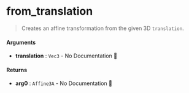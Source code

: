 # from\_translation

>  Creates an affine transformation from the given 3D `translation`.

#### Arguments

- **translation** : `Vec3` \- No Documentation 🚧

#### Returns

- **arg0** : `Affine3A` \- No Documentation 🚧